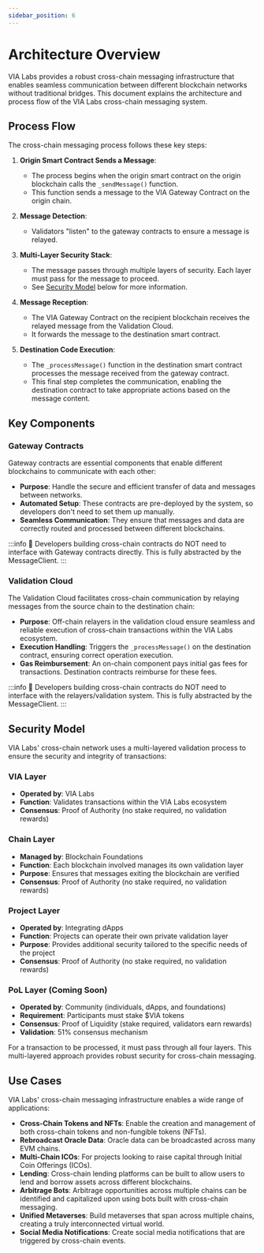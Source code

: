 ```yaml
---
sidebar_position: 6
---
```


# Architecture Overview

VIA Labs provides a robust cross-chain messaging infrastructure that enables seamless communication between different blockchain networks without traditional bridges. This document explains the architecture and process flow of the VIA Labs cross-chain messaging system.

## Process Flow

The cross-chain messaging process follows these key steps:

1. **Origin Smart Contract Sends a Message**:
   - The process begins when the origin smart contract on the origin blockchain calls the `_sendMessage()` function.
   - This function sends a message to the VIA Gateway Contract on the origin chain.

2. **Message Detection**:
   - Validators "listen" to the gateway contracts to ensure a message is relayed.

3. **Multi-Layer Security Stack**:
   - The message passes through multiple layers of security. Each layer must pass for the message to proceed.
   - See [Security Model](#security-model) below for more information.

4. **Message Reception**:
   - The VIA Gateway Contract on the recipient blockchain receives the relayed message from the Validation Cloud.
   - It forwards the message to the destination smart contract.

5. **Destination Code Execution**:
   - The `_processMessage()` function in the destination smart contract processes the message received from the gateway contract.
   - This final step completes the communication, enabling the destination contract to take appropriate actions based on the message content.

## Key Components

### Gateway Contracts

Gateway contracts are essential components that enable different blockchains to communicate with each other:

- **Purpose**: Handle the secure and efficient transfer of data and messages between networks.
- **Automated Setup**: These contracts are pre-deployed by the system, so developers don't need to set them up manually.
- **Seamless Communication**: They ensure that messages and data are correctly routed and processed between different blockchains.

:::info
📘 Developers building cross-chain contracts do NOT need to interface with Gateway contracts directly. This is fully abstracted by the MessageClient.
:::

### Validation Cloud

The Validation Cloud facilitates cross-chain communication by relaying messages from the source chain to the destination chain:

- **Purpose**: Off-chain relayers in the validation cloud ensure seamless and reliable execution of cross-chain transactions within the VIA Labs ecosystem.
- **Execution Handling**: Triggers the `_processMessage()` on the destination contract, ensuring correct operation execution.
- **Gas Reimbursement**: An on-chain component pays initial gas fees for transactions. Destination contracts reimburse for these fees.

:::info
📘 Developers building cross-chain contracts do NOT need to interface with the relayers/validation system. This is fully abstracted by the MessageClient.
:::

## Security Model

VIA Labs' cross-chain network uses a multi-layered validation process to ensure the security and integrity of transactions:

### VIA Layer
- **Operated by**: VIA Labs
- **Function**: Validates transactions within the VIA Labs ecosystem
- **Consensus**: Proof of Authority (no stake required, no validation rewards)

### Chain Layer
- **Managed by**: Blockchain Foundations
- **Function**: Each blockchain involved manages its own validation layer
- **Purpose**: Ensures that messages exiting the blockchain are verified
- **Consensus**: Proof of Authority (no stake required, no validation rewards)

### Project Layer
- **Operated by**: Integrating dApps
- **Function**: Projects can operate their own private validation layer
- **Purpose**: Provides additional security tailored to the specific needs of the project
- **Consensus**: Proof of Authority (no stake required, no validation rewards)

### PoL Layer (Coming Soon)
- **Operated by**: Community (individuals, dApps, and foundations)
- **Requirement**: Participants must stake $VIA tokens
- **Consensus**: Proof of Liquidity (stake required, validators earn rewards)
- **Validation**: 51% consensus mechanism

For a transaction to be processed, it must pass through all four layers. This multi-layered approach provides robust security for cross-chain messaging.

## Use Cases

VIA Labs' cross-chain messaging infrastructure enables a wide range of applications:

- **Cross-Chain Tokens and NFTs**: Enable the creation and management of both cross-chain tokens and non-fungible tokens (NFTs).
- **Rebroadcast Oracle Data**: Oracle data can be broadcasted across many EVM chains.
- **Multi-Chain ICOs**: For projects looking to raise capital through Initial Coin Offerings (ICOs).
- **Lending**: Cross-chain lending platforms can be built to allow users to lend and borrow assets across different blockchains.
- **Arbitrage Bots**: Arbitrage opportunities across multiple chains can be identified and capitalized upon using bots built with cross-chain messaging.
- **Unified Metaverses**: Build metaverses that span across multiple chains, creating a truly interconnected virtual world.
- **Social Media Notifications**: Create social media notifications that are triggered by cross-chain events.
